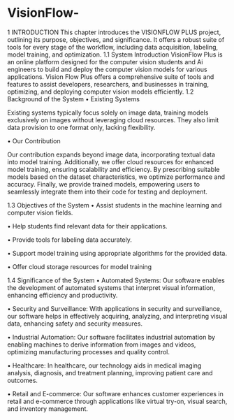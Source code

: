 # VisionFlow-
1	INTRODUCTION
This chapter introduces the VISIONFLOW PLUS project, outlining its purpose, objectives, and significance. It offers a robust suite of tools for every stage of the workflow, including data acquisition, labeling, model training, and optimization.
1.1	System Introduction 
VisionFlow Plus is an online platform designed for the computer vision students and Ai engineers to build and deploy the computer vision models for various applications. Vision Flow Plus offers a comprehensive suite of tools and features to assist developers, researchers, and businesses in training, optimizing, and deploying computer vision models efficiently.
1.2	Background of the System
•	Existing Systems

Existing systems typically focus solely on image data, training models exclusively on images without leveraging cloud resources. They also limit data provision to one format only, lacking flexibility.

•	Our Contribution

Our contribution expands beyond image data, incorporating textual data into model training. Additionally, we offer cloud resources for enhanced model training, ensuring scalability and efficiency. By prescribing suitable models based on the dataset characteristics, we optimize performance and accuracy. Finally, we provide trained models, empowering users to seamlessly integrate them into their code for testing and deployment.


1.3	Objectives of the System
•	Assist students in the machine learning and computer vision fields.

•	Help students find relevant data for their applications.

•	Provide tools for labeling data accurately.

•	Support model training using appropriate algorithms for the provided data.

•	Offer cloud storage resources for model training


1.4	Significance of the System
•	Automated Systems: Our software enables the development of automated systems that interpret visual information, enhancing efficiency and productivity.

•	Security and Surveillance: With applications in security and surveillance, our software helps in effectively acquiring, analyzing, and interpreting visual data, enhancing safety and security measures.

•	Industrial Automation: Our software facilitates industrial automation by enabling machines to derive information from images and videos, optimizing manufacturing processes and quality control.

•	Healthcare: In healthcare, our technology aids in medical imaging analysis, diagnosis, and treatment planning, improving patient care and outcomes.

•	Retail and E-commerce: Our software enhances customer experiences in retail and e-commerce through applications like virtual try-on, visual search, and inventory management.
